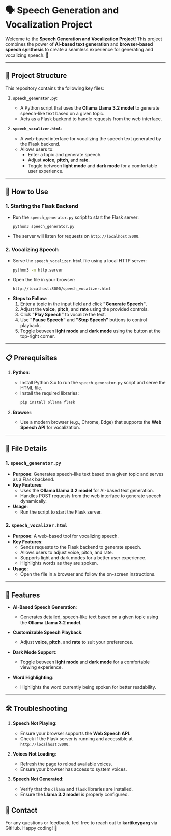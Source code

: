 # 🗣️ Speech Generation and Vocalization Project

Welcome to the **Speech Generation and Vocalization Project**! This project combines the power of **AI-based text generation** and **browser-based speech synthesis** to create a seamless experience for generating and vocalizing speech. 🎉

---

## 📂 Project Structure

This repository contains the following key files:

1. **`speech_generator.py`**:
   - A Python script that uses the **Ollama Llama 3.2 model** to generate speech-like text based on a given topic.
   - Acts as a Flask backend to handle requests from the web interface.

2. **`speech_vocalizer.html`**:
   - A web-based interface for vocalizing the speech text generated by the Flask backend.
   - Allows users to:
     - Enter a topic and generate speech.
     - Adjust **voice**, **pitch**, and **rate**.
     - Toggle between **light mode** and **dark mode** for a comfortable user experience.

---

## 🚀 How to Use

### 1. **Starting the Flask Backend**
   - Run the `speech_generator.py` script to start the Flask server:
     ```bash
     python3 speech_generator.py
     ```
   - The server will listen for requests on `http://localhost:8000`.

### 2. **Vocalizing Speech**
   - Serve the `speech_vocalizer.html` file using a local HTTP server:
     ```bash
     python3 -m http.server
     ```
   - Open the file in your browser:
     ```
     http://localhost:8000/speech_vocalizer.html
     ```
   - **Steps to Follow**:
     1. Enter a topic in the input field and click **"Generate Speech"**.
     2. Adjust the **voice**, **pitch**, and **rate** using the provided controls.
     3. Click **"Play Speech"** to vocalize the text.
     4. Use **"Pause Speech"** and **"Stop Speech"** buttons to control playback.
     5. Toggle between **light mode** and **dark mode** using the button at the top-right corner.

---

## 📋 Prerequisites

1. **Python**:
   - Install Python 3.x to run the `speech_generator.py` script and serve the HTML file.
   - Install the required libraries:
     ```bash
     pip install ollama flask
     ```

2. **Browser**:
   - Use a modern browser (e.g., Chrome, Edge) that supports the **Web Speech API** for vocalization.

---

## 📂 File Details

### 1. **`speech_generator.py`**
   - **Purpose**: Generates speech-like text based on a given topic and serves as a Flask backend.
   - **Key Features**:
     - Uses the **Ollama Llama 3.2 model** for AI-based text generation.
     - Handles POST requests from the web interface to generate speech dynamically.
   - **Usage**:
     - Run the script to start the Flask server.

### 2. **`speech_vocalizer.html`**
   - **Purpose**: A web-based tool for vocalizing speech.
   - **Key Features**:
     - Sends requests to the Flask backend to generate speech.
     - Allows users to adjust voice, pitch, and rate.
     - Supports light and dark modes for a better user experience.
     - Highlights words as they are spoken.
   - **Usage**:
     - Open the file in a browser and follow the on-screen instructions.

---

## 🌟 Features

- **AI-Based Speech Generation**:
  - Generates detailed, speech-like text based on a given topic using the **Ollama Llama 3.2 model**.

- **Customizable Speech Playback**:
  - Adjust **voice**, **pitch**, and **rate** to suit your preferences.

- **Dark Mode Support**:
  - Toggle between **light mode** and **dark mode** for a comfortable viewing experience.

- **Word Highlighting**:
  - Highlights the word currently being spoken for better readability.

---

## 🛠️ Troubleshooting

1. **Speech Not Playing**:
   - Ensure your browser supports the **Web Speech API**.
   - Check if the Flask server is running and accessible at `http://localhost:8000`.

2. **Voices Not Loading**:
   - Refresh the page to reload available voices.
   - Ensure your browser has access to system voices.

3. **Speech Not Generated**:
   - Verify that the `ollama` and `flask` libraries are installed.
   - Ensure the **Llama 3.2 model** is properly configured.

## 📧 Contact

For any questions or feedback, feel free to reach out to **kartikeygarg** via GitHub. Happy coding! 🚀